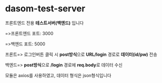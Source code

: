 # dasom-test-server
프론트엔드 전용 **테스트서버(백엔드)** 입니다

=>프론트엔드 포트: 3000

=>백엔드 포트: 5000

프론트=> 로그인버튼 클릭 시 **post방식**으로 **URL/login** 경로로 **데이터(id/pw)** 전송

백엔드=> **post방식**으로 **/login** 경로에 **req.body**로 데이터 수신

모듈은 axios를 사용하였고, 데이터 형식은 json형식입니다
